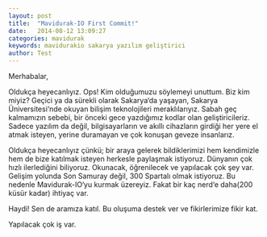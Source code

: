 ```yaml
---
layout: post
title:  "Mavidurak-IO First Commit!"
date:   2014-08-12 13:09:27
categories: mavidurak
keywords: mavidurakio sakarya yazılım geliştirici
author: Test
---
```


Merhabalar,

Oldukça heyecanlıyız. Ops! Kim olduğumuzu söylemeyi unuttum. Biz kim miyiz? Geçici ya da sürekli olarak Sakarya‘da yaşayan, Sakarya Üniversitesi‘nde okuyan bilişim teknolojileri meraklılarıyız. Sabah geç kalmamızın sebebi, bir önceki gece yazdığımız kodlar olan geliştiricileriz. Sadece yazılım da değil, bilgisayarların ve akıllı cihazların girdiği her yere el atmak isteyen, yerine duramayan ve çok konuşan geveze insanlarız.

Oldukça heyecanlıyız çünkü; bir araya gelerek bildiklerimizi hem kendimizle hem de bize katılmak isteyen herkesle paylaşmak istiyoruz. Dünyanın çok hızlı ilerlediğini biliyoruz. Okunacak, öğrenilecek ve yapılacak çok şey var. Gelişim yolunda Son Samuray değil, 300 Spartalı olmak istiyoruz. Bu nedenle Mavidurak-IO‘yu kurmak üzereyiz. Fakat bir kaç nerd‘e daha(200 küsür kadar) ihtiyaç var.

Haydi! Sen de aramıza katıl. Bu oluşuma destek ver ve fikirlerimize fikir kat.

Yapılacak çok iş var.
